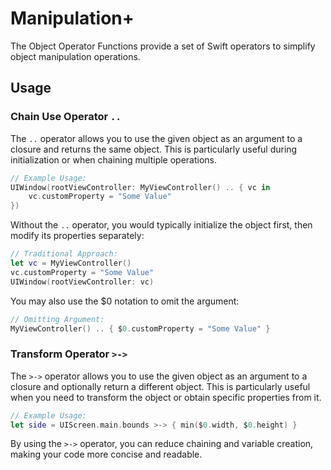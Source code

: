 # Manipulation+

The Object Operator Functions provide a set of Swift operators to simplify object manipulation operations.

## Usage

### Chain Use Operator `..`
The `..` operator allows you to use the given object as an argument to a closure and returns the same object. This is particularly useful during initialization or when chaining multiple operations.

```swift
// Example Usage:
UIWindow(rootViewController: MyViewController() .. { vc in
    vc.customProperty = "Some Value"
})
```
Without the `..` operator, you would typically initialize the object first, then modify its properties separately:

```swift
// Traditional Approach:
let vc = MyViewController()
vc.customProperty = "Some Value"
UIWindow(rootViewController: vc)
```
You may also use the $0 notation to omit the argument:

```swift
// Omitting Argument:
MyViewController() .. { $0.customProperty = "Some Value" }
```

### Transform Operator `>->`
The `>->` operator allows you to use the given object as an argument to a closure and optionally return a different object. This is particularly useful when you need to transform the object or obtain specific properties from it.

```swift
// Example Usage:
let side = UIScreen.main.bounds >-> { min($0.width, $0.height) }
```

By using the `>->` operator, you can reduce chaining and variable creation, making your code more concise and readable.
